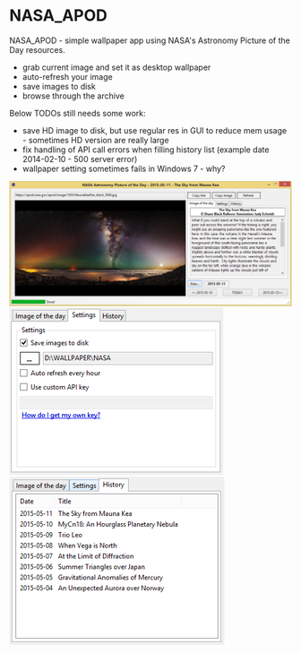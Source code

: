 # NASA_APOD
NASA_APOD - simple wallpaper app using NASA's Astronomy Picture of the Day resources. 

* grab current image and set it as desktop wallpaper
* auto-refresh your image
* save images to disk
* browse through the archive

Below TODOs still needs some work:
* save HD image to disk, but use regular res in GUI to reduce mem usage - sometimes HD version are really large
* fix handling of API call errors when filling history list (example date 2014-02-10 - 500 server error)
* wallpaper setting sometimes fails in Windows 7 - why?

![NASA_APOD](NASA_APOD.PNG?raw=true "NASA_APOD")
![NASA_APOD](SETTINGS.PNG?raw=true "NASA_APOD")      ![NASA_APOD](HISTORY.PNG?raw=true "NASA_APOD")
